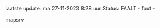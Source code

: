 laatste update: 
ma 27-11-2023  8:28   uur 
Status: FAALT - fout - 
<div class="service R">mapsrv</div>